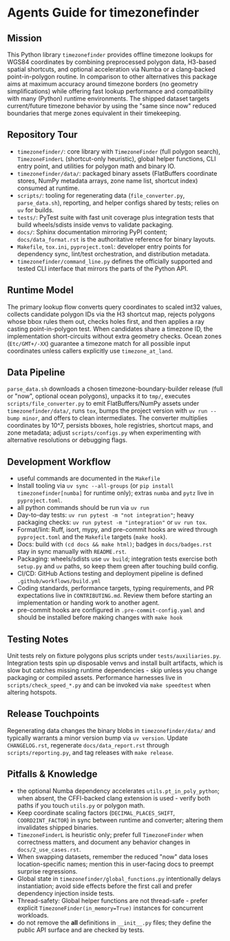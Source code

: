 # Agents Guide for timezonefinder

## Mission

This Python library `timezonefinder` provides offline timezone lookups for WGS84 coordinates by combining preprocessed polygon data, H3-based spatial shortcuts, and optional acceleration via Numba or a clang-backed point-in-polygon routine. In comparison to other alternatives this package aims at maximum accuracy around timezone borders (no geometry simplifications) while offering fast lookup performance and compatibility with many (Python) runtime environments. The shipped dataset targets current/future timezone behavior by using the "same since now" reduced boundaries that merge zones equivalent in their timekeeping.

## Repository Tour

- `timezonefinder/`: core library with `TimezoneFinder` (full polygon search), `TimezoneFinderL` (shortcut-only heuristic), global helper functions, CLI entry point, and utilities for polygon math and binary IO.
- `timezonefinder/data/`: packaged binary assets (FlatBuffers coordinate stores, NumPy metadata arrays, zone name list, shortcut index) consumed at runtime.
- `scripts/`: tooling for regenerating data (`file_converter.py`, `parse_data.sh`), reporting, and helper configs shared by tests; relies on `uv` for builds.
- `tests/`: PyTest suite with fast unit coverage plus integration tests that build wheels/sdists inside venvs to validate packaging.
- `docs/`: Sphinx documentation mirroring PyPI content; `docs/data_format.rst` is the authoritative reference for binary layouts.
- `Makefile`, `tox.ini`, `pyproject.toml`: developer entry points for dependency sync, lint/test orchestration, and distribution metadata.
- `timezonefinder/command_line.py` defines the officially supported and tested CLI interface that mirrors the parts of the Python API.

## Runtime Model

The primary lookup flow converts query coordinates to scaled int32 values, collects candidate polygon IDs via the H3 shortcut map, rejects polygons whose bbox rules them out, checks holes first, and then applies a ray casting point-in-polygon test. When candidates share a timezone ID, the implementation short-circuits without extra geometry checks. Ocean zones (`Etc/GMT+/-XX`) guarantee a timezone match for all possible input coordinates unless callers explicitly use `timezone_at_land`.

## Data Pipeline

`parse_data.sh` downloads a chosen timezone-boundary-builder release (full or "now", optional ocean polygons), unpacks it to `tmp/`, executes `scripts/file_converter.py` to emit FlatBuffers/NumPy assets under `timezonefinder/data/`, runs `tox`, bumps the project version with `uv run --bump minor`, and offers to clean intermediates. The converter multiplies coordinates by 10^7, persists bboxes, hole registries, shortcut maps, and zone metadata; adjust `scripts/configs.py` when experimenting with alternative resolutions or debugging flags.

## Development Workflow

- useful commands are documented in the `Makefile`
- Install tooling via `uv sync --all-groups` (or `pip install timezonefinder[numba]` for runtime only); extras `numba` and `pytz` live in `pyproject.toml`.
- all python commands should be run via `uv run`
- Day-to-day tests: `uv run pytest -m "not integration"`; heavy packaging checks: `uv run pytest -m "integration"` or `uv run tox`.
- Format/lint: Ruff, isort, mypy, and pre-commit hooks are wired through `pyproject.toml` and the `Makefile` targets (`make hook`).
- Docs: build with `(cd docs && make html)`; badges in `docs/badges.rst` stay in sync manually with `README.rst`.
- Packaging: wheels/sdists use `uv build`; integration tests exercise both `setup.py` and `uv` paths, so keep them green after touching build config.
- CI/CD: GitHub Actions testing and deployment pipeline is defined `.github/workflows/build.yml`
- Coding standards, performance targets, typing requirements, and PR expectations live in `CONTRIBUTING.md`. Review them before starting an implementation or handing work to another agent.
- pre-commit hooks are configured in `.pre-commit-config.yaml` and should be installed before making changes with `make hook`

## Testing Notes

Unit tests rely on fixture polygons plus scripts under `tests/auxiliaries.py`. Integration tests spin up disposable venvs and install built artifacts, which is slow but catches missing runtime dependencies - skip unless you change packaging or compiled assets. Performance harnesses live in `scripts/check_speed_*.py` and can be invoked via `make speedtest` when altering hotspots.

## Release Touchpoints

Regenerating data changes the binary blobs in `timezonefinder/data/` and typically warrants a minor version bump via `uv version`. Update `CHANGELOG.rst`, regenerate `docs/data_report.rst` through `scripts/reporting.py`, and tag releases with `make release`.

## Pitfalls & Knowledge

- the optional Numba dependency accelerates `utils.pt_in_poly_python`; when absent, the CFFI-backed clang extension is used - verify both paths if you touch `utils.py` or polygon math.
- Keep coordinate scaling factors (`DECIMAL_PLACES_SHIFT`, `COORD2INT_FACTOR`) in sync between runtime and converter; altering them invalidates shipped binaries.
- `TimezoneFinderL` is heuristic only; prefer full `TimezoneFinder` when correctness matters, and document any behavior changes in `docs/2_use_cases.rst`.
- When swapping datasets, remember the reduced "now" data loses location-specific names; mention this in user-facing docs to preempt surprise regressions.
- Global state in `timezonefinder/global_functions.py` intentionally delays instantiation; avoid side effects before the first call and prefer dependency injection inside tests.
- Thread-safety: Global helper functions are not thread-safe - prefer explicit `TimezoneFinder(in_memory=True)` instances for concurrent workloads.
- do not remove the __all__ definitions in `__init__.py` files; they define the public API surface and are checked by tests.
